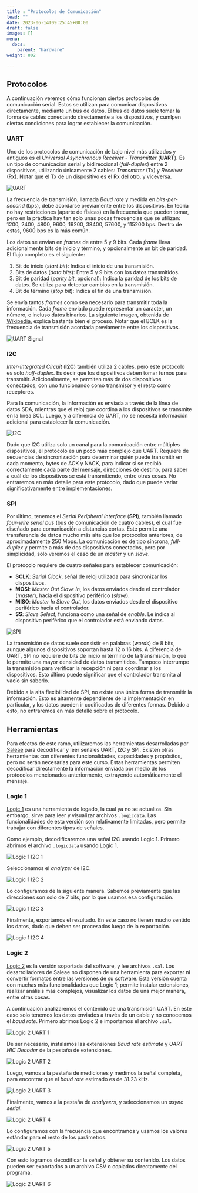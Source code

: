 ```yaml
---
title : "Protocolos de Comunicación"
lead: ""
date: 2023-06-14T09:25:45+00:00
draft: false
images: []
menu:
  docs:
    parent: "hardware"
weight: 802

---
```


## Protocolos

A continuación veremos cómo funcionan ciertos protocolos de comunicación serial.
Estos se utilizan para comunicar dispositivos directamente, mediante un bus de datos.
El bus de datos suele tomar la forma de cables conectando directamente a los dispositivos,
y cumlpen ciertas condiciones para lograr establecer la comunicación.

### UART

Uno de los protocolos de comunicación de bajo nivel más utilizados y antiguos es
el _Universal Asynchronous Receiver - Transmitter_ (**UART**).
Es un tipo de comunicación serial y bidireccional (_full-duplex_) entre 2 dispositivos,
utilizando únicamente 2 cables: _Transmitter_ (Tx) y _Receiver_ (Rx).
Notar que el Tx de un dispositivo es el Rx del otro, y viceversa.

![UART](../uart.png)

La frecuencia de transmisión, llamada _Baud rate_ y medida en _bits-per-second_ (bps),
debe acordarse previamente entre los dispositivos.
En teoría no hay restricciones (aparte de físicas) en la frecuencia que pueden tomar,
pero en la práctica hay tan solo unas pocas frecuencias que se utilizan:
1200, 2400, 4800, 9600, 19200, 38400, 57600, y 115200 bps. Dentro de estas,
9600 bps es la más común.

Los datos se envían en _frames_ de entre 5 y 9 bits. Cada _frame_ lleva adicionalmente
bits de inicio y término, y opcionalmente un bit de paridad. El flujo completo es el siguiente:

1. Bit de inicio (_start bit_): Indica el inicio de una transmisión.
2. Bits de datos (_data bits_): Entre 5 y 9 bits con los datos transmitidos.
3. Bit de paridad (_parity bit_, opcional): Indica la paridad de los bits de datos.
Se utiliza para detectar cambios en la transmisión.
4. Bit de término (_stop bit_): Indica el fin de una transmisión.

Se envía tantos _frames_ como sea necesario para transmitir toda la información.
Cada _frame_ enviado puede representar un caracter, un número, o incluso
datos binarios. La siguiente imagen, obtenida de
[Wikipedia](https://en.wikipedia.org/wiki/Universal_asynchronous_receiver-transmitter),
explica bastante bien el proceso. Notar que el BCLK es la frecuencia de transmisión
acordada previamente entre los dispositivos.

![UART Signal](../uart-signal.png)

### I2C

_Inter-Integrated Circuit_ (**I2C**) también utiliza 2 cables, pero este protocolo
es solo _half-duplex_. Es decir que los dispositivos deben tomar turnos para transmitir.
Adicionalmente, se permiten más de dos dispositivos conectados, con uno funcionando
como transmisor y el resto como receptores.

Para la comunicación, la información es enviada a través de la línea de datos SDA,
mientras que el reloj que coordina a los dispositivos se transmite en la línea SCL.
Luego, y a diferencia de UART, no se necesita información adicional para establecer
la comunicación.

![I2C](../i2c.png)

Dado que I2C utiliza solo un canal para la comunicación entre múltiples dispositivos,
el protocolo es un poco más complejo que UART. Requiere de secuencias de sincronización
para determinar quién puede transmitir en cada momento, bytes de ACK y NACK,
para indicar si se recibió correctamente cada parte del mensaje, direcciones de destino,
para saber a cuál de los dispositivos se está transmitiendo, entre otras cosas.
No entraremos en más detalle para este protocolo, dado que puede variar significativamente
entre implementaciones.

### SPI

Por último, tenemos el _Serial Peripheral Interface_ (**SPI**), también llamado
_four-wire serial bus_ (bus de comunicación de cuatro cables), el cual fue diseñado
para comunicación a distancias cortas. Este permite una transferencia de datos
mucho más alta que los protocolos anteriores, de aproximadamente 250 Mbps.
La comunicación es de tipo síncrona, _full-duplex_ y permite a más de dos dispositivos
conectados, pero por simplicidad, solo veremos el caso de un _master_ y un _slave_.

El protocolo requiere de cuatro señales para establecer comunicación:
* **SCLK**: _Serial Clock_, señal de reloj utilizada para sincronizar los dispositivos.
* **MOSI**: _Master Out Slave In_, los datos enviados desde el controlador (_master_),
hacia el dispositivo periférico (_slave_).
* **MISO**: _Master In Slave Out_, los datos enviados desde el dispositivo periférico
hacia el controlador.
* **SS**: _Slave Select_, funciona como una señal de _enable_. Le indica al
dispositivo periférico que el controlador está enviando datos.

![SPI](../spi.png)

La transmisión de datos suele consistir en palabras (_words_) de 8 bits,
aunque algunos dispositivos soportan hasta 12 o 16 bits. A diferencia de UART,
SPI no requiere de bits de inicio ni término de la transmisión, lo que le permite
una mayor densidad de datos transmitidos. Tampoco interrumpe la transmisión para
verificar la recepción ni para coordinar a los dispositivos. Esto último puede
significar que el controlador transmita al vacío sin saberlo.

Debido a la alta flexibilidad de SPI, no existe una única forma de transmitir
la información. Esto es altamente dependiente de la implementación en particular,
y los datos pueden ir codificados de diferentes formas. Debido a esto, no entraremos
en más detalle sobre el protocolo.

## Herramientas

Para efectos de este ramo, utilizaremos las herramientas desarrolladas por
[Saleae](https://www.saleae.com/) para decodificar y leer señales UART, I2C y SPI.
Existen otras herramientas con diferentes funcionalidades, capacidades y propósitos,
pero no serán necesarias para este curso. Estas herramientas permiten decodificar
directamente la información enviada por medio de los protocolos mencionados
anteriormente, extrayendo automáticamente el mensaje.

### Logic 1

[Logic 1](https://support.saleae.com/logic-software/legacy-software/older-software-releases)
es una herramienta de legado, la cual ya no se actualiza.
Sin embargo, sirve para leer y visualizar archivos `.logicdata`.
Las funcionalidades de esta versión son relativamente limitadas, pero permite trabajar con
diferentes tipos de señales.

Como ejemplo, decodificaremos una señal I2C usando Logic 1. Primero abrimos el
archivo `.logicdata` usando Logic 1.

![Logic 1 I2C 1](../logic1-i2c1.png)

Seleccionamos el _analyzer_ de I2C.

![Logic 1 I2C 2](../logic1-i2c2.png)

Lo configuramos de la siguiente manera. Sabemos previamente que las direcciones son
solo de 7 bits, por lo que usamos esa configuración.

![Logic 1 I2C 3](../logic1-i2c3.png)

Finalmente, exportamos el resultado. En este caso no tienen mucho sentido los datos,
dado que deben ser procesados luego de la exportación.

![Logic 1 I2C 4](../logic1-i2c4.png)

### Logic 2

[Logic 2](https://www.saleae.com/downloads/) es la versión soportada del software,
y lee archivos `.sal`.
Los desarrolladores de Saleae no disponen de una herramienta para exportar
ni convertir formatos entre las versiones de su software.
Esta versión cuenta con muchas más funcionalidades que Logic 1;
permite instalar extensiones, realizar análisis más complejos,
visualizar los datos de una mejor manera, entre otras cosas.

A continuación analizaremos el contenido de una transmisión UART. En este caso
solo tenemos los datos enviados a través de un cable y no conocemos el _baud rate_.
Primero abrimos Logic 2 e importamos el archivo `.sal`.

![Logic 2 UART 1](../logic2-uart1.png)

De ser necesario, instalamos las extensiones _Baud rate estimate_ y _UART HIC Decoder_
de la pestaña de extensiones.

![Logic 2 UART 2](../logic2-uart2.png)

Luego, vamos a la pestaña de mediciones y medimos la señal completa, para encontrar
que el _baud rate_ estimado es de 31.23 kHz.

![Logic 2 UART 3](../logic2-uart3.png)

Finalmente, vamos a la pestaña de _analyzers_, y seleccionamos un _async serial_.

![Logic 2 UART 4](../logic2-uart4.png)

Lo configuramos con la frecuencia que encontramos y usamos los valores estándar
para el resto de los parámetros.

![Logic 2 UART 5](../logic2-uart5.png)

Con esto logramos decodificar la señal y obtener su contenido. Los datos pueden
ser exportados a un archivo CSV o copiados directamente del programa.

![Logic 2 UART 6](../logic2-uart6.png)
